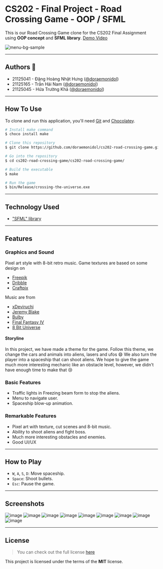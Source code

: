 # CS202 - Final Project - Road Crossing Game - OOP / SFML

This is our Road Crossing Game clone for the CS202 Final Assignment using **OOP concept** and **SFML library**.
[Demo Video](https://www.youtube.com/watch?v=jGcPg3ttBjM)

![menu-bg-sample](https://user-images.githubusercontent.com/87884396/212503163-e0406cb4-5454-45da-b903-c6c3f58b32bb.png)

---

## Authors :wave:

- 21125041 - Đặng Hoàng Nhật Hưng ([@doraemonidol](https://github.com/doraemonidol))
- 21125165 - Trần Hải Nam ([@doraemonidol](https://github.com/doraemonidol))
- 21125045 - Hứa Trường Khả ([@doraemonidol](https://github.com/doraemonidol))

---

## How To Use

To clone and run this application, you'll need [Git](https://git-scm.com) and [Chocolatey](https://chocolatey.org).

```bash
# Install make command
$ choco install make

# Clone this repository
$ git clone https://github.com/doraemonidol/cs202-road-crossing-game.git

# Go into the repository
$ cd cs202-road-crossing-game/cs202-road-crossing-game/

# Build the executable
$ make

# Run the game
$ bin/Release/crossing-the-universe.exe
```

---

## Technology Used

- ["SFML" library](https://www.sfml-dev.org/)

---

## Features

### Graphics and Sound

Pixel art style with 8-bit retro music.
Game textures are based on some design on
- [Freepik](https://www.freepik.com/)
- [Dribble](https://dribbble.com/)
- [Craftpix](https://craftpix.net/)

Music are from 
- [xDeviruchi](https://www.youtube.com/watch?v=5bn3Jmvep1k)
- [Jeremy Blake](https://www.youtube.com/watch?v=l7SwiFWOQqM)
- [Bulby](https://www.youtube.com/watch?v=oMgQJEcVToY)
- [Final Fantasy IV](https://www.youtube.com/watch?v=ID3qmuAiadA)
- [8 Bit Universe](https://www.youtube.com/watch?v=9NcPvmk4vfo)

#### Storyline

In this project, we have made a theme for the game. Follow this theme, we change the cars and animals into aliens, lasers and ufos  :smile: We also turn the player into a spaceship that can shoot aliens. We hope to give the game much more interesting mechanic like an obstacle level, however, we didn't have enough time to make that :cry: 

### Basic Features

- Traffic lights in Freezing beam form to stop the aliens.
- Menu to navigate user.
- Spaceship blow-up animation.

### Remarkable Features

- Pixel art with texture, cut scenes and 8-bit music.
- Ability to shoot aliens and fight boss.
- Much more interesting obstacles and enemies.
- Good UI/UX

---

## How to Play

- `W`, `A`, `S`, `D`: Move spaceship.
- `Space`: Shoot bullets.
- `Esc`: Pause the game.

---

## Screenshots

![image](https://user-images.githubusercontent.com/87884396/212504043-7ef63bde-1385-464c-8034-2f9c243f108b.png)
![image](https://user-images.githubusercontent.com/87884396/212504137-994089c1-454a-4fa2-8e82-f009a33b45cb.png)
![image](https://user-images.githubusercontent.com/87884396/212504216-e48040e9-3693-45f3-8dc6-1b14e8c8171c.png)
![image](https://user-images.githubusercontent.com/87884396/212504083-f9246810-c84f-4389-b179-a19ad5e346ac.png)
![image](https://user-images.githubusercontent.com/87884396/212504119-c54505ba-410b-4e61-8a56-82bfb1da1c23.png)
![image](https://user-images.githubusercontent.com/87884396/212504120-c00fdb84-0b9e-4e92-87f1-cbc57f716e86.png)
![image](https://user-images.githubusercontent.com/87884396/212504128-5580c18f-a9fa-472c-ace4-dfc203ba33f0.png)
![image](https://user-images.githubusercontent.com/87884396/212504132-f2fb254b-f894-4802-be25-c4c24298be99.png)
![image](https://user-images.githubusercontent.com/87884396/212504142-867cf350-1077-4b2c-8bba-973dec54c4ea.png)

---

## License

> You can check out the full license [here](https://github.com/doraemonidol/cs202-road-crossing-game/blob/519f873e0ab164bbfbfe2cc17a51079d35263633/LICENSE)

This project is licensed under the terms of the **MIT** license.
